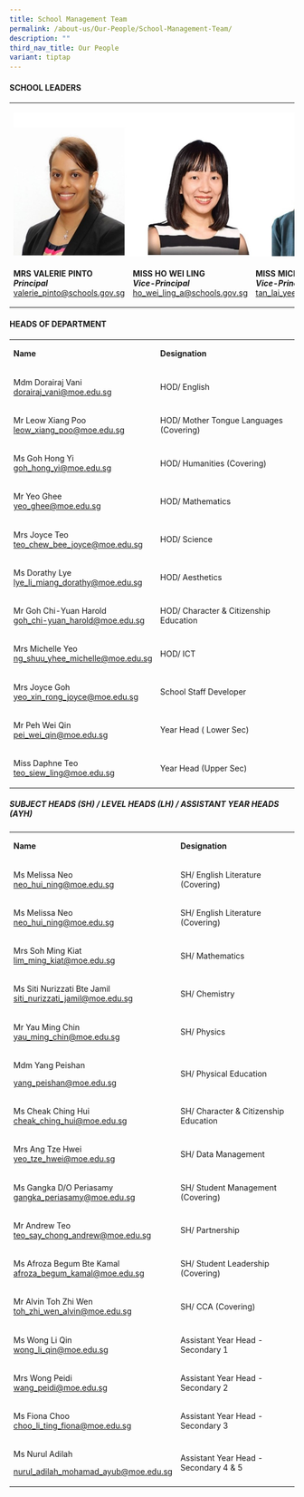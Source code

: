 ```yaml
---
title: School Management Team
permalink: /about-us/Our-People/School-Management-Team/
description: ""
third_nav_title: Our People
variant: tiptap
---
```

<h4><strong>SCHOOL LEADERS</strong></h4><table><tbody><tr><td rowspan="1" colspan="3"><p></p><div class="isomer-image-wrapper"><img style="width: 100%" height="auto" width="100%" alt="" src="/images/About us/Our People/School Management Team/school_leaders_1.jpg"></div></td></tr><tr><td rowspan="1" colspan="1"><p><strong>MRS VALERIE PINTO<br><em>Principal</em></strong><br><a href="mailto:valerie_pinto@schools.gov.sg" rel="noopener noreferrer nofollow" target="_blank">valerie_pinto@schools.gov.sg</a></p></td><td rowspan="1" colspan="1"><p><strong>MISS HO WEI LING</strong><br><strong><em>Vice-Principal</em></strong><br><a href="ho_wei_ling_a@schools.gov.sg" rel="noopener noreferrer nofollow" target="_blank">ho_wei_ling_a@schools.gov.sg</a></p></td><td rowspan="1" colspan="1"><p><strong>MISS MICHELLE TAN<br><em>Vice-Principal</em></strong><br><a href="tan_lai_yee_michelle@moe.edu.sg" rel="noopener noreferrer nofollow" target="_blank">tan_lai_yee_michelle@moe.edu.sg</a></p></td></tr></tbody></table><h4><strong>HEADS OF DEPARTMENT</strong></h4><table><tbody><tr><td rowspan="1" colspan="1"><p><strong>Name</strong></p></td><td rowspan="1" colspan="1"><p><strong>Designation</strong></p></td></tr><tr><td rowspan="1" colspan="1"><p>Mdm Dorairaj Vani<br><a href="mailto:dorairaj_vani@moe.edu.sg" rel="noopener noreferrer nofollow" target="_blank">dorairaj_vani@moe.edu.sg</a></p></td><td rowspan="1" colspan="1"><p>HOD/ English</p></td></tr><tr><td rowspan="1" colspan="1"><p>Mr Leow Xiang Poo<br><a href="chen_mei-yin_karen@moe.edu.sg" rel="noopener noreferrer nofollow" target="_blank">leow_xiang_poo@moe.edu.sg</a></p></td><td rowspan="1" colspan="1"><p>HOD/ Mother Tongue Languages (Covering)</p></td></tr><tr><td rowspan="1" colspan="1"><p>Ms Goh Hong Yi<br><a href="veronica_tan_wan_yee@moe.edu.sg" rel="noopener noreferrer nofollow" target="_blank">goh_hong_yi@moe.edu.sg</a></p></td><td rowspan="1" colspan="1"><p>HOD/ Humanities (Covering)</p></td></tr><tr><td rowspan="1" colspan="1"><p>Mr Yeo Ghee<br><a href="yeo_ghee@moe.edu.sg" rel="noopener noreferrer nofollow" target="_blank">yeo_ghee@moe.edu.sg</a></p></td><td rowspan="1" colspan="1"><p>HOD/ Mathematics</p></td></tr><tr><td rowspan="1" colspan="1"><p>Mrs Joyce Teo<br><a href="teo_chew_bee_joyce@moe.edu.sg" rel="noopener noreferrer nofollow" target="_blank">teo_chew_bee_joyce@moe.edu.sg</a></p></td><td rowspan="1" colspan="1"><p>HOD/ Science</p></td></tr><tr><td rowspan="1" colspan="1"><p>Ms Dorathy Lye<br><a href="lye_li_miang_dorathy@moe.edu.sg" rel="noopener noreferrer nofollow" target="_blank">lye_li_miang_dorathy@moe.edu.sg</a></p></td><td rowspan="1" colspan="1"><p>HOD/ Aesthetics</p></td></tr><tr><td rowspan="1" colspan="1"><p>Mr Goh Chi-Yuan Harold<br><a href="goh_chi-yuan_harold@moe.edu.sg" rel="noopener noreferrer nofollow" target="_blank">goh_chi-yuan_harold@moe.edu.sg</a></p></td><td rowspan="1" colspan="1"><p>HOD/ Character &amp; Citizenship Education</p></td></tr><tr><td rowspan="1" colspan="1"><p>Mrs Michelle Yeo<br><a href="ng_shuu_yhee_michelle@moe.edu.sg" rel="noopener noreferrer nofollow" target="_blank">ng_shuu_yhee_michelle@moe.edu.sg</a></p></td><td rowspan="1" colspan="1"><p>HOD/ ICT</p></td></tr><tr><td rowspan="1" colspan="1"><p>Mrs Joyce Goh<br><a href="yeo_xin_rong_joyce@moe.edu.sg" rel="noopener noreferrer nofollow" target="_blank">yeo_xin_rong_joyce@moe.edu.sg</a></p></td><td rowspan="1" colspan="1"><p>School Staff Developer</p></td></tr><tr><td rowspan="1" colspan="1"><p>Mr Peh Wei Qin<br><a href="yeo_xin_rong_joyce@moe.edu.sg" rel="noopener noreferrer nofollow" target="_blank">pei_wei_qin@moe.edu.sg</a></p></td><td rowspan="1" colspan="1"><p>Year Head ( Lower Sec)</p></td></tr><tr><td rowspan="1" colspan="1"><p>Miss Daphne Teo<br><a href="teo_siew_ling@moe.edu.sg" rel="noopener noreferrer nofollow" target="_blank">teo_siew_ling@moe.edu.sg</a></p></td><td rowspan="1" colspan="1"><p>Year Head (Upper Sec)</p></td></tr></tbody></table><h5><strong>SUBJECT HEADS (SH) / LEVEL HEADS (LH) / ASSISTANT YEAR HEADS (AYH)</strong></h5><table><tbody><tr><td rowspan="1" colspan="1"><p><strong>Name</strong></p></td><td rowspan="1" colspan="1"><p><strong>Designation</strong></p></td></tr><tr><td rowspan="1" colspan="1"><p>Ms Melissa Neo<br><a href="neo_hui_ning@moe.edu.sg" rel="noopener noreferrer nofollow" target="_blank">neo_hui_ning@moe.edu.sg</a></p></td><td rowspan="1" colspan="1"><p>SH/ English Literature (Covering)</p></td></tr><tr><td rowspan="1" colspan="1"><p>Ms Melissa Neo<br><a href="neo_hui_ning@moe.edu.sg" rel="noopener noreferrer nofollow" target="_blank">neo_hui_ning@moe.edu.sg</a></p></td><td rowspan="1" colspan="1"><p>SH/ English Literature (Covering)</p></td></tr><tr><td rowspan="1" colspan="1"><p>Mrs Soh Ming Kiat<br><a href="lim_ming_kia@moe.edu.sg" rel="noopener noreferrer nofollow" target="_blank">lim_ming_kiat@moe.edu.sg</a></p></td><td rowspan="1" colspan="1"><p>SH/ Mathematics</p></td></tr><tr><td rowspan="1" colspan="1"><p>Ms Siti Nurizzati Bte Jamil<br><a href="siti_nurizzati_jami@moe.edu.sg" rel="noopener noreferrer nofollow" target="_blank">siti_nurizzati_jamil@moe.edu.sg</a></p></td><td rowspan="1" colspan="1"><p>SH/ Chemistry</p></td></tr><tr><td rowspan="1" colspan="1"><p>Mr Yau Ming Chin<br><a href="yau_ming_chi@moe.edu.sg" rel="noopener noreferrer nofollow" target="_blank">yau_ming_chin@moe.edu.sg</a></p></td><td rowspan="1" colspan="1"><p>SH/ Physics</p></td></tr><tr><td rowspan="1" colspan="1"><p>Mdm Yang Peishan</p><p><a href="mailto:yang_peishan@moe.edu.sg" rel="noopener noreferrer nofollow" target="_blank">yang_peishan@moe.edu.sg</a></p></td><td rowspan="1" colspan="1"><p>SH/ Physical Education</p></td></tr><tr><td rowspan="1" colspan="1"><p>Ms Cheak Ching Hui<br><a href="cheak_ching_hui@moe.edu.sg" rel="noopener noreferrer nofollow" target="_blank">cheak_ching_hui@moe.edu.sg</a></p></td><td rowspan="1" colspan="1"><p>SH/ Character &amp; Citizenship Education</p></td></tr><tr><td rowspan="1" colspan="1"><p>Mrs Ang Tze Hwei<br><a href="yeo_tze_hwei@moe.edu.sg" rel="noopener noreferrer nofollow" target="_blank">yeo_tze_hwei@moe.edu.sg</a></p></td><td rowspan="1" colspan="1"><p>SH/ Data Management</p></td></tr><tr><td rowspan="1" colspan="1"><p>Ms Gangka D/O Periasamy <br><a href="mailto:gangka_periasamy@moe.edu.sg" rel="noopener noreferrer nofollow" target="_blank">gangka_periasamy@moe.edu.sg</a></p></td><td rowspan="1" colspan="1"><p>SH/ Student Management (Covering)</p></td></tr><tr><td rowspan="1" colspan="1"><p>Mr Andrew Teo<br><a href="teo_say_chong_andrew@moe.edu.sg" rel="noopener noreferrer nofollow" target="_blank">teo_say_chong_andrew@moe.edu.sg</a></p></td><td rowspan="1" colspan="1"><p>SH/ Partnership</p></td></tr><tr><td rowspan="1" colspan="1"><p>Ms Afroza Begum Bte Kamal<br><a href="afroza_begum_kamal@moe.edu.sg" rel="noopener noreferrer nofollow" target="_blank">afroza_begum_kamal@moe.edu.sg</a></p></td><td rowspan="1" colspan="1"><p>SH/ Student Leadership (Covering)</p></td></tr><tr><td rowspan="1" colspan="1"><p>Mr Alvin Toh Zhi Wen<br><a href="toh_zhi_wen_alvin@moe.edu.sg" rel="noopener noreferrer nofollow" target="_blank">toh_zhi_wen_alvin@moe.edu.sg</a></p></td><td rowspan="1" colspan="1"><p>SH/ CCA (Covering)</p></td></tr><tr><td rowspan="1" colspan="1"><p>Ms Wong Li Qin<br><a href="mailto:wong_li_qin@moe.edu.sg" rel="noopener noreferrer nofollow" target="_blank">wong_li_qin@moe.edu.sg</a></p></td><td rowspan="1" colspan="1"><p>Assistant Year Head - Secondary 1</p></td></tr><tr><td rowspan="1" colspan="1"><p>Mrs Wong Peidi<br><a href="wang_peidi@moe.edu.sg" rel="noopener noreferrer nofollow" target="_blank">wang_peidi@moe.edu.sg</a></p></td><td rowspan="1" colspan="1"><p>Assistant Year Head - Secondary 2</p></td></tr><tr><td rowspan="1" colspan="1"><p>Ms Fiona Choo<br><a href="mailto:choo_li_ting_fiona@moe.edu.sg" rel="noopener noreferrer nofollow" target="_blank">choo_li_ting_fiona@moe.edu.sg</a></p></td><td rowspan="1" colspan="1"><p>Assistant Year Head - Secondary 3</p></td></tr><tr><td rowspan="1" colspan="1"><p>Ms Nurul Adilah</p><p><a href="mailto:nurul_adilah_mohamad_ayub@moe.edu.sg" rel="noopener noreferrer nofollow" target="_blank">nurul_adilah_mohamad_ayub@moe.edu.sg</a></p></td><td rowspan="1" colspan="1"><p>Assistant Year Head - Secondary 4 &amp; 5</p></td></tr></tbody></table><p></p>